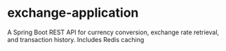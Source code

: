 # exchange-application
A Spring Boot REST API for currency conversion, exchange rate retrieval, and transaction history. Includes Redis caching
